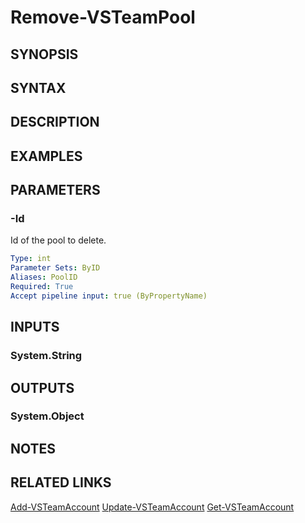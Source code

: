 <!-- #include "./common/header.md" -->

# Remove-VSTeamPool

## SYNOPSIS

<!-- #include "./synopsis/Remove-VSTeamPool.md" -->

## SYNTAX

## DESCRIPTION

<!-- #include "./synopsis/Remove-VSTeamPool.md" -->

## EXAMPLES

## PARAMETERS

### -Id

Id of the pool to delete.

```yaml
Type: int
Parameter Sets: ByID
Aliases: PoolID
Required: True
Accept pipeline input: true (ByPropertyName)
```

## INPUTS

### System.String

## OUTPUTS

### System.Object

## NOTES

## RELATED LINKS

[Add-VSTeamAccount](Add-VSTeamAccount.md)
[Update-VSTeamAccount](Update-VSTeamAccount.md)
[Get-VSTeamAccount](Get-VSTeamAccount.md)